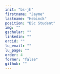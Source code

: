 ```yaml
---
init: "bs-jh"
firstname: "Jayme"
lastname: "Hebinck"
position: "BSc Student"
img: ""
gscholar: ""
linkedin: ""
orcid: ""
lu_email: ""
lu_page: ""
order: 4
former: "false"
github: ""
---
```


